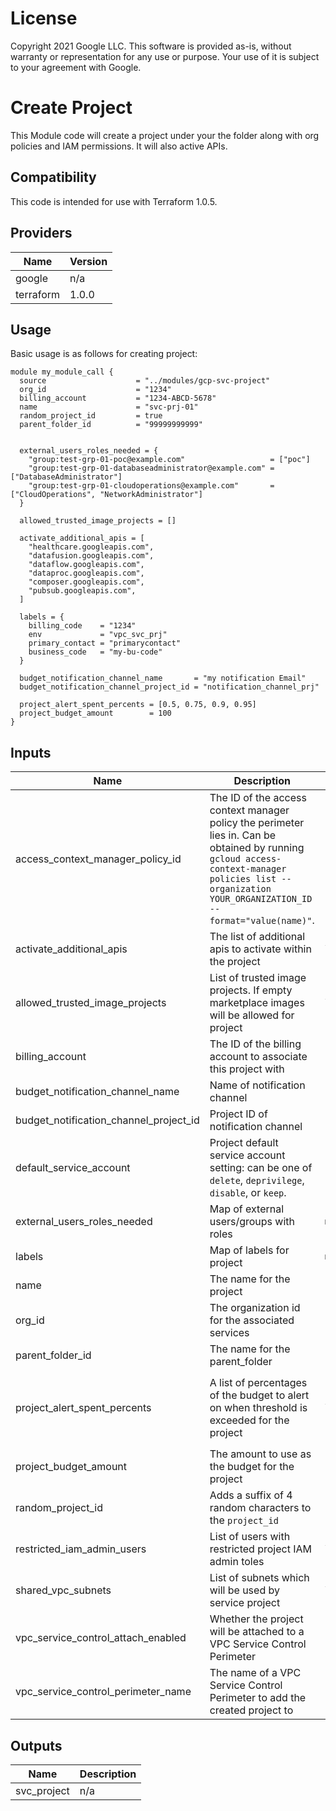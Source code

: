 # License  
Copyright 2021 Google LLC. This software is provided as-is, without warranty or representation for any use or purpose. Your use of it is subject to your agreement with Google.

# Create Project
This Module code will create a project under your the folder along with org policies and IAM permissions. It will also active APIs.

## Compatibility
This code is intended for use with Terraform 1.0.5.
## Providers

| Name | Version |
|------|---------|
| google | n/a |
| terraform | 1.0.0 |

## Usage

Basic usage is as follows for creating project:

```hcl
module my_module_call {
  source                    = "../modules/gcp-svc-project"
  org_id                    = "1234"
  billing_account           = "1234-ABCD-5678"
  name                      = "svc-prj-01"
  random_project_id         = true
  parent_folder_id          = "99999999999"
  
  
  external_users_roles_needed = {
    "group:test-grp-01-poc@example.com"                   = ["poc"]
    "group:test-grp-01-databaseadministrator@example.com" = ["DatabaseAdministrator"]
    "group:test-grp-01-cloudoperations@example.com"       = ["CloudOperations", "NetworkAdministrator"]
  }
  
  allowed_trusted_image_projects = []

  activate_additional_apis = [
    "healthcare.googleapis.com",
    "datafusion.googleapis.com",
    "dataflow.googleapis.com",
    "dataproc.googleapis.com",
    "composer.googleapis.com",
    "pubsub.googleapis.com",
  ]
  
  labels = {
    billing_code    = "1234"
    env             = "vpc_svc_prj"
    primary_contact = "primarycontact"
    business_code   = "my-bu-code"
  }
  
  budget_notification_channel_name       = "my notification Email"
  budget_notification_channel_project_id = "notification_channel_prj"
  
  project_alert_spent_percents = [0.5, 0.75, 0.9, 0.95]
  project_budget_amount        = 100
}

```
<!-- BEGINNING OF PRE-COMMIT-TERRAFORM DOCS HOOK -->
## Inputs

| Name | Description | Type | Default | Required |
|------|-------------|------|---------|:--------:|
| access\_context\_manager\_policy\_id | The ID of the access context manager policy the perimeter lies in. Can be obtained by running `gcloud access-context-manager policies list --organization YOUR_ORGANIZATION_ID --format="value(name)"`. | `string` | n/a | yes |
| activate\_additional\_apis | The list of additional apis to activate within the project | `list(string)` | `[]` | no |
| allowed\_trusted\_image\_projects | List of trusted image projects. If empty marketplace images will be allowed for project | `list(string)` | `[]` | no |
| billing\_account | The ID of the billing account to associate this project with | `string` | n/a | yes |
| budget\_notification\_channel\_name | Name of notification channel | `string` | `null` | no |
| budget\_notification\_channel\_project\_id | Project ID of notification channel | `string` | `null` | no |
| default\_service\_account | Project default service account setting: can be one of `delete`, `deprivilege`, `disable`, or `keep`. | `string` | `"disable"` | no |
| external\_users\_roles\_needed | Map of external users/groups with roles | `map(list(string))` | `{}` | no |
| labels | Map of labels for project | `map(string)` | `{}` | no |
| name | The name for the project | `string` | n/a | yes |
| org\_id | The organization id for the associated services | `string` | n/a | yes |
| parent\_folder\_id | The name for the parent\_folder | `string` | n/a | yes |
| project\_alert\_spent\_percents | A list of percentages of the budget to alert on when threshold is exceeded for the project | `list(number)` | <pre>[<br>  0.5,<br>  0.75,<br>  0.9,<br>  0.95<br>]</pre> | no |
| project\_budget\_amount | The amount to use as the budget for the project | `number` | `null` | no |
| random\_project\_id | Adds a suffix of 4 random characters to the `project_id` | `bool` | `false` | no |
| restricted\_iam\_admin\_users | List of users with restricted project IAM admin toles | `list(string)` | `[]` | no |
| shared\_vpc\_subnets | List of subnets which will be used by service project | `list(string)` | `[]` | no |
| vpc\_service\_control\_attach\_enabled | Whether the project will be attached to a VPC Service Control Perimeter | `bool` | `false` | no |
| vpc\_service\_control\_perimeter\_name | The name of a VPC Service Control Perimeter to add the created project to | `string` | `null` | no |

## Outputs

| Name | Description |
|------|-------------|
| svc\_project | n/a |

<!-- END OF PRE-COMMIT-TERRAFORM DOCS HOOK -->

